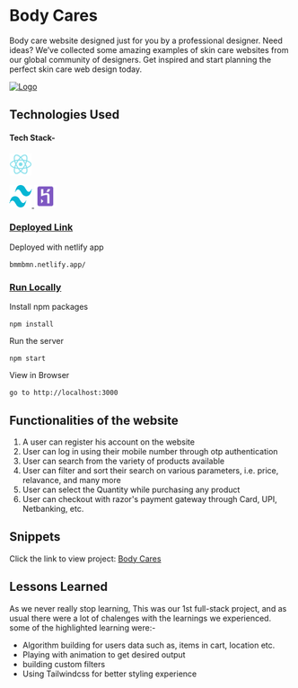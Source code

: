 # Body Cares
Body care website designed just for you by a professional designer. Need ideas? We’ve collected some amazing examples of skin care websites from our global community of designers. Get inspired and start planning the perfect skin care web design today.

<a href="bmmbmn.netlify.app/">![Logo](https://themeforest.img.customer.envatousercontent.com/files/305965079/Gilkan-Preview-Images/01_Gilkan_Homepage.jpg?auto=compress%2Cformat&fit=crop&crop=top&w=590&h=300&s=48b792e0eddea1d407568326a0199445)</a>
## Technologies Used

#### Tech Stack-

<p float="left">
  
  <a href="https://reactjs.org/" target="_blank" rel="noreferrer"> <img src="https://github.com/ribhar/ribhar/blob/main/giticons/icons8-react-native.svg" alt="react" width="40" height="40"/> </a> 
  
  
   <a href="https://tailwindcss.com/" target="_blank" rel="noreferrer"> <img src="https://github.com/ribhar/ribhar/blob/main/giticons/tailwind-css.svg" alt="tailwind" width="40" height="40"/> </a> 
  <a href="https://dashboard.heroku.com/" target="_blank" rel="noreferrer"> <img src="https://github.com/ribhar/ribhar/blob/main/giticons/icons8-heroku.svg" alt="heroku" width="40" height="40"/> </a>
</p>
 
 ### <u>Deployed Link</u>


Deployed with netlify app 
```
bmmbmn.netlify.app/
 ```

### <u>Run Locally</u>


Install npm packages

```
npm install
```

Run the server

```
npm start
```

View in Browser

```
go to http://localhost:3000
```

## Functionalities of the website

1. A user can register his account on the website
2. User can log in using their mobile number through otp authentication
3. User can search from the variety of products available 
4. User can filter and sort their search on various parameters, i.e. price, relavance, and many more
5. User can select the Quantity while purchasing any product
6. User can checkout with razor's payment gateway through Card, UPI, Netbanking, etc. 

## Snippets

 
 Click the link to view project: 
 <a href="bmmbmn.netlify.app/">Body Cares</a>
  
## Lessons Learned

As we never really stop learning, This was our 1st full-stack project, and as usual there were a lot of chalenges with the learnings we experienced. some of the highlighted learning were:-

- Algorithm building for users data such as, items in cart, location etc.
- Playing with animation to get desired output
- building custom filters
- Using Tailwindcss for better styling experience
